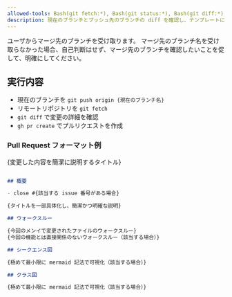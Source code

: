 ```yaml
---
allowed-tools: Bash(git fetch:*), Bash(git status:*), Bash(git diff:*), Bash(gh pr create:*)
description: 現在のブランチとプッシュ先のブランチの diff を確認し、テンプレートに従ってプルリクを出します。
---
```


ユーザからマージ先のブランチを受け取ります。
マージ先のブランチ名を受け取らなかった場合、自己判断はせず、マージ先のブランチを確認したいことを促して、明確にしてください。

## 実行内容
- 現在のブランチを `git push origin {現在のブランチ名}`
- リモートリポジトリを `git fetch`
- `git diff` で変更の詳細を確認
- `gh pr create` でプルリクエストを作成

### Pull Request フォーマット例
{変更した内容を簡潔に説明するタイトル}

````markdown

## 概要

- close #{該当する issue 番号がある場合}

{タイトルを一部具体化し、簡潔かつ明確な説明}

## ウォークスルー

{今回のメンイで変更されたファイルのウォークスルー}
{今回の機能とは直接関係のないウォークスルー（該当する場合）}

## シークエンス図

{極めて最小限に mermaid 記法で可視化（該当する場合）}

## クラス図

{極めて最小限に mermaid 記法で可視化（該当する場合）}
````
